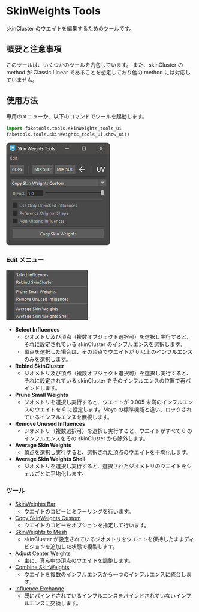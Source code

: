 # SkinWeights Tools

skinCluster のウエイトを編集するためのツールです。

## 概要と注意事項

このツールは、いくつかのツールを内包しています。
また、skinCluster の method が Classic Linear であることを想定しており他の method には対応していません。

## 使用方法

専用のメニューか、以下のコマンドでツールを起動します。

```python
import faketools.tools.skinWeights_tools_ui
faketools.tools.skinWeights_tools_ui.show_ui()
```

![image001](images/skinWeights_tools/image001.png)

### Edit メニュー

![image002](images/skinWeights_tools/image002.png)

- **Select Influences**
  - ジオメトリ及び頂点（複数オブジェクト選択可）を選択し実行すると、それに設定されている skinCluster のインフルエンスを選択します。
  - 頂点を選択した場合は、その頂点でウエイトが 0 以上のインフルエンスのみを選択します。
- **Rebind SkinCluster**
  - ジオメトリ及び頂点（複数オブジェクト選択可）を選択し実行すると、それに設定されている skinCluster をそのインフルエンスの位置で再バインドします。
- **Prune Small Weights**
  - ジオメトリを選択し実行すると、ウエイトが 0.005 未満のインフルエンスのウエイトを 0 に設定します。Maya の標準機能と違い、ロックされているインフルエンスを無視します。
- **Remove Unused Influences**
  - ジオメトリ（複数選択可）を選択し実行すると、ウエイトがすべて 0 のインフルエンスをその skinCluster から除外します。
- **Average Skin Weights**
  - 頂点を選択し実行すると、選択された頂点のウエイトを平均化します。
- **Average Skin Weights Shell**
  - ジオメトリを選択し実行すると、選択されたジオメトリのウエイトをシェルごとに平均化します。

### ツール

- [SkinWeights Bar](skinWeights_bar.html)
  - ウエイトのコピーとミラーリングを行います。
- [Copy SkinWeights Custom](copySkinWeights_custom.html)
  - ウエイトのコピーをオプションを指定して行います。
- [SkinWeights to Mesh](skinWeights_to_mesh.html)
  - skinCluster が設定されているジオメトリをウエイトを保持したままディビジョンを追加した状態で複製します。
- [Adjust Center Weights](skinWeights_adjust_center.html)
  - 主に、真ん中の頂点のウエイトを調整します。
- [Combine SkinWeights](skinWeights_combine.html)
  - ウエイトを複数のインフルエンスから一つのインフルエンスに統合します。
- [Influence Exchange](influence_exchanger.html)
  - 既にバインドされているインフルエンスをバインドされていないインフルエンスに交換します。

